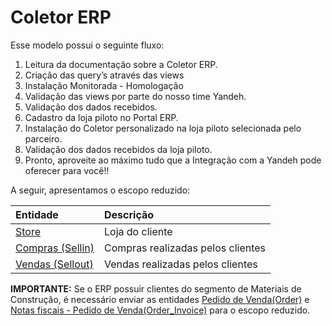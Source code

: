 # Coletor ERP

Esse modelo possui o seguinte fluxo:

1. Leitura da documentação sobre a Coletor ERP.
2. Criação das query’s através das views
3. Instalação Monitorada - Homologação
4. Validação das views por parte do nosso time Yandeh. 
5. Validação dos dados recebidos.
6. Cadastro da loja piloto no Portal ERP.
7. Instalação do Coletor personalizado na loja piloto selecionada pelo parceiro.
8. Validação dos dados recebidos da loja piloto.
9. Pronto, aproveite ao máximo tudo que a Integração com a Yandeh pode oferecer para você!!

A seguir, apresentamos o escopo reduzido:

| Entidade | Descrição |
| :--- | :--- |
| [Store](store.md) | Loja do cliente |
| [Compras \(Sellin\)](sellin/) | Compras realizadas pelos clientes |
| [Vendas \(Sellout\)](sellout-vendas/) | Vendas realizadas pelos clientes |

**IMPORTANTE:** Se o ERP possuir clientes do segmento de Materiais de Construção, é necessário enviar as entidades [Pedido de Venda\(Order\)](pedido-de-venda/) e [Notas fiscais - Pedido de Venda\(Order\_Invoice\)](notas-fiscais-do-pedido/) para o escopo reduzido.

